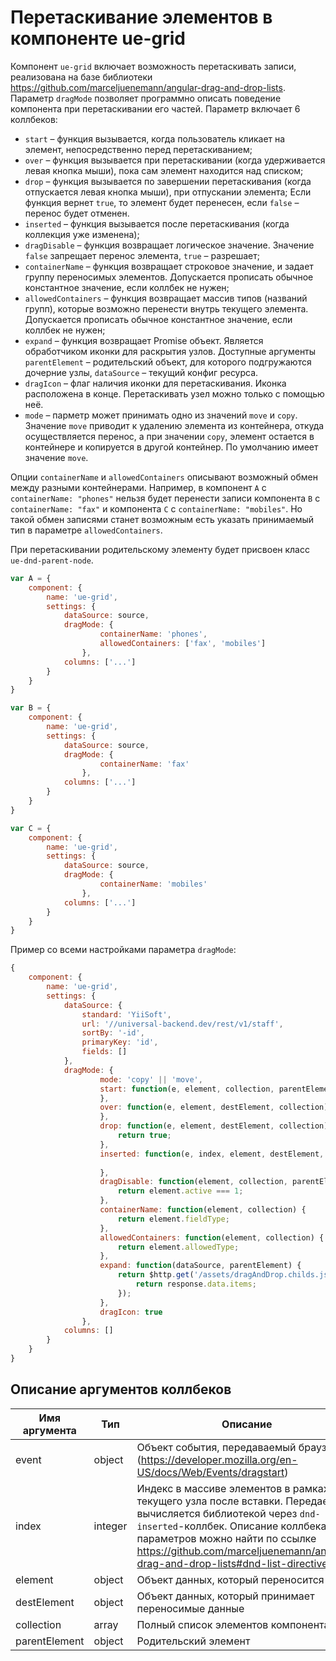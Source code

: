 # Перетаскивание элементов в компоненте ue-grid

Компонент `ue-grid` включает возможность перетаскивать записи, реализована на базе библиотеки https://github.com/marceljuenemann/angular-drag-and-drop-lists.
Параметр `dragMode` позволяет программно описать поведение компонента при перетаскивании его частей. 
Параметр включает 6 коллбеков:
* `start` – функция вызывается, когда пользователь кликает на элемент, непосредственно перед перетаскиванием;
* `over` – функция вызывается при перетаскивании (когда удерживается левая кнопка мыши), пока сам элемент находится над списком;
* `drop` – функция вызывается по завершении перетаскивания (когда отпускается левая кнопка мыши), при отпускании элемента;
    Если функция вернет `true`, то элемент будет перенесен, если `false` – перенос будет отменен.
* `inserted` – функция вызывается после перетаскивания (когда коллекция уже изменена);
* `dragDisable` – функция возвращает логическое значение. Значение `false` запрещает перенос элемента, `true` – разрешает;
* `containerName` – функция возвращает строковое значение, и задает группу переносимых элементов. Допускается прописать обычное константное значение, если коллбек не нужен;
* `allowedContainers` – функция возвращает массив типов (названий групп), которые возможно перенести внутрь текущего элемента. Допускается прописать обычное константное значение, если коллбек не нужен;
* `expand` – функция возвращает Promise объект. Является обработчиком иконки для раскрытия узлов. Доступные аргументы `parentElement` – родительский объект, для которого подгружаются дочерние узлы, `dataSource` – текущий конфиг ресурса.
* `dragIcon` – флаг наличия иконки для перетаскивания. Иконка расположена в конце. Перетаскивать узел можно только с помощью неё.
* `mode` – парметр может принимать одно из значений `move` и `copy`. Значение `move` приводит к удалению элемента из контейнера, откуда осуществляется перенос, а при значении `copy`, элемент остается в контейнере и копируется в другой контейнер. По умолчанию имеет значение `move`.

Опции `containerName` и `allowedContainers` описывают возможный обмен между разными контейнерами. Например, в компонент `A` с `containerName: "phones"` нельзя будет перенести записи компонента `B` с `containerName: "fax"` и компонента `C` c `containerName: "mobiles"`. Но такой обмен записями станет возможным есть указать принимаемый тип в параметре `allowedContainers`.

При перетаскивании родительскому элементу будет присвоен класс `ue-dnd-parent-node`.
```javascript
var A = {
    component: {
        name: 'ue-grid',
        settings: {            
            dataSource: source,
            dragMode: {
                    containerName: 'phones',
                    allowedContainers: ['fax', 'mobiles']
                },
            columns: ['...']
        }
    }
}

var B = {
    component: {
        name: 'ue-grid',
        settings: {            
            dataSource: source,
            dragMode: {
                    containerName: 'fax'
                },
            columns: ['...']
        }
    }
}

var C = {
    component: {
        name: 'ue-grid',
        settings: {            
            dataSource: source,
            dragMode: {
                    containerName: 'mobiles'
                },
            columns: ['...']
        }
    }
}
```

Пример со всеми настройками параметра `dragMode`:

```javascript
{
    component: {
        name: 'ue-grid',
        settings: {            
            dataSource: {
                standard: 'YiiSoft',
                url: '//universal-backend.dev/rest/v1/staff',
                sortBy: '-id',
                primaryKey: 'id',
                fields: []
            },
            dragMode: {
                    mode: 'copy' || 'move',
                    start: function(e, element, collection, parentElement, index) {
                    },
                    over: function(e, element, destElement, collection) {
                    },
                    drop: function(e, element, destElement, collection) {
                        return true;
                    },
                    inserted: function(e, index, element, destElement, collection) {
                        
                    },
                    dragDisable: function(element, collection, parentElement) {
                        return element.active === 1;
                    },
                    containerName: function(element, collection) {
                        return element.fieldType;
                    },
                    allowedContainers: function(element, collection) {
                        return element.allowedType;
                    },
                    expand: function(dataSource, parentElement) {
                        return $http.get('/assets/dragAndDrop.childs.json').then(function(response) {
                            return response.data.items;
                        });
                    },
                    dragIcon: true                    
                },
            columns: []
        }
    }
}
```

## Описание аргументов коллбеков

| Имя аргумента | Тип | Описание |
| --- | --- | --- |
| event | object | Объект события, передаваемый браузером (https://developer.mozilla.org/en-US/docs/Web/Events/dragstart) |
| index | integer | Индекс в массиве элементов в рамках текущего узла после вставки. Передается и вычисляется библиотекой через `dnd-inserted`-коллбек. Описание коллбека и его параметров можно найти по ссылке https://github.com/marceljuenemann/angular-drag-and-drop-lists#dnd-list-directive|
| element | object | Объект данных, который переносится |
| destElement | object | Объект данных, который принимает переносимые данные |
| collection | array | Полный список элементов компонента |
| parentElement | object | Родительский элемент |

